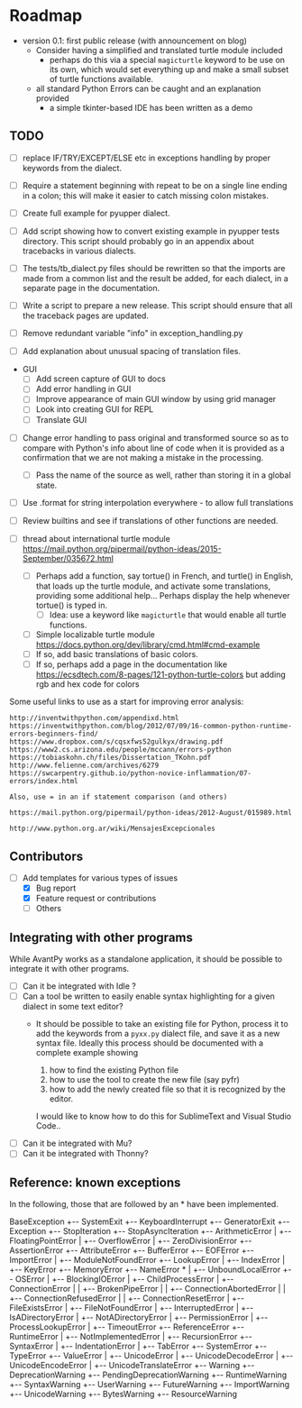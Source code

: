 # Roadmap

- version 0.1: first public release (with announcement on blog)
  - Consider having a simplified and translated turtle module included
    - perhaps do this via a special `magicturtle` keyword to be use on its own,
      which would set everything up and make a small subset of turtle
      functions available.
  - all standard Python Errors can be caught and an explanation provided
    - a simple tkinter-based IDE has been written as a demo

## TODO
- [ ] replace IF/TRY/EXCEPT/ELSE etc in exceptions handling by proper keywords
      from the dialect.

- [ ] Require a statement beginning with repeat to be on a single line
      ending in a colon; this will make it easier to catch missing
      colon mistakes.

- [ ] Create full example for pyupper dialect.
- [ ] Add script showing how to convert existing example in pyupper tests
      directory. This script should probably go in an appendix about
      tracebacks in various dialects.

- [ ] The tests/tb_dialect.py files should be rewritten so that the imports
      are made from a common list and the result be added, for each dialect,
      in a separate page in the documentation.

- [ ] Write a script to prepare a new release. This script should ensure that
      all the traceback pages are updated.

- [ ] Remove redundant variable "info" in exception_handling.py

- [ ] Add explanation about unusual spacing of translation files.

- GUI
  - [ ] Add screen capture of GUI to docs
  - [ ] Add error handling in GUI
  - [ ] Improve appearance of main GUI window by using grid manager
  - [ ] Look into creating GUI for REPL
  - [ ] Translate GUI

- [ ] Change error handling to pass original and transformed source so as
      to compare with Python's info about line of code when it is provided
      as a confirmation that we are not making a mistake in the processing.
    - [ ] Pass the name of the source as well, rather than storing it in
      a global state.

- [ ] Use .format for string interpolation everywhere - to allow full translations
- [ ] Review builtins and see if translations of other functions are needed.

- [ ] thread about international turtle module https://mail.python.org/pipermail/python-ideas/2015-September/035672.html
  - [ ] Perhaps add a function, say tortue() in French, and turtle() in English,
    that loads up the turtle module, and activate some translations, providing some
    additional help...  Perhaps display the help whenever tortue() is typed in.
    - [ ] Idea: use a keyword like `magicturtle` that would enable all turtle functions.
  - [ ] Simple localizable turtle module https://docs.python.org/dev/library/cmd.html#cmd-example
  - [ ] If so, add basic translations of basic colors.
  - [ ] If so, perhaps add a page in the documentation like https://ecsdtech.com/8-pages/121-python-turtle-colors but adding rgb and hex code for colors

Some useful links to use as a start for improving error analysis:

    http://inventwithpython.com/appendixd.html
    https://inventwithpython.com/blog/2012/07/09/16-common-python-runtime-errors-beginners-find/
    https://www.dropbox.com/s/cqsxfws52gulkyx/drawing.pdf
    https://www2.cs.arizona.edu/people/mccann/errors-python
    https://tobiaskohn.ch/files/Dissertation_TKohn.pdf
    http://www.felienne.com/archives/6279
    https://swcarpentry.github.io/python-novice-inflammation/07-errors/index.html

    Also, use = in an if statement comparison (and others)

    https://mail.python.org/pipermail/python-ideas/2012-August/015989.html

    http://www.python.org.ar/wiki/MensajesExcepcionales

## Contributors

- [ ] Add templates for various types of issues
  - [x] Bug report
  - [x] Feature request or contributions
  - [ ] Others

## Integrating with other programs

While AvantPy works as a standalone application, it should be possible
to integrate it with other programs.

- [ ] Can it be integrated with Idle ?
- [ ] Can a tool be written to easily enable syntax highlighting for a given dialect in some text editor?
  - It should be possible to take an existing file for Python, process it to add the keywords from a `pyxx.py` dialect file, and save it as a new syntax file. Ideally this process should be documented with a complete example showing
      1. how to find the existing Python file
      2. how to use the tool to create the new file (say pyfr)
      3. how to add the newly created file so that it is recognized by the editor.

    I would like to know how to do this for SublimeText and Visual Studio Code..
- [ ] Can it be integrated with Mu?
- [ ] Can it be integrated with Thonny?

## Reference: known exceptions

In the following, those that are followed by an * have been implemented.

BaseException
 +-- SystemExit
 +-- KeyboardInterrupt
 +-- GeneratorExit
 +-- Exception
      +-- StopIteration
      +-- StopAsyncIteration
      +-- ArithmeticError
      |    +-- FloatingPointError
      |    +-- OverflowError
      |    +-- ZeroDivisionError
      +-- AssertionError
      +-- AttributeError
      +-- BufferError
      +-- EOFError
      +-- ImportError
      |    +-- ModuleNotFoundError
      +-- LookupError
      |    +-- IndexError
      |    +-- KeyError
      +-- MemoryError
      +-- NameError  *
      |    +-- UnboundLocalError
      +-- OSError
      |    +-- BlockingIOError
      |    +-- ChildProcessError
      |    +-- ConnectionError
      |    |    +-- BrokenPipeError
      |    |    +-- ConnectionAbortedError
      |    |    +-- ConnectionRefusedError
      |    |    +-- ConnectionResetError
      |    +-- FileExistsError
      |    +-- FileNotFoundError
      |    +-- InterruptedError
      |    +-- IsADirectoryError
      |    +-- NotADirectoryError
      |    +-- PermissionError
      |    +-- ProcessLookupError
      |    +-- TimeoutError
      +-- ReferenceError
      +-- RuntimeError
      |    +-- NotImplementedError
      |    +-- RecursionError
      +-- SyntaxError
      |    +-- IndentationError
      |         +-- TabError
      +-- SystemError
      +-- TypeError
      +-- ValueError
      |    +-- UnicodeError
      |         +-- UnicodeDecodeError
      |         +-- UnicodeEncodeError
      |         +-- UnicodeTranslateError
      +-- Warning
           +-- DeprecationWarning
           +-- PendingDeprecationWarning
           +-- RuntimeWarning
           +-- SyntaxWarning
           +-- UserWarning
           +-- FutureWarning
           +-- ImportWarning
           +-- UnicodeWarning
           +-- BytesWarning
           +-- ResourceWarning
